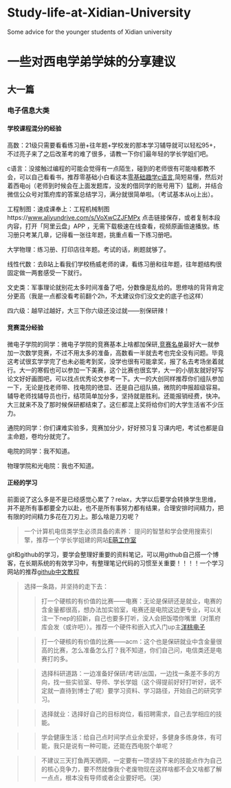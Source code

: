# Study-life-at-Xidian-University
Some advice for the younger students of Xidian university
# 一些对西电学弟学妹的分享建议
## 大一篇
### 电子信息大类
#### 学校课程混分的经验
高数：21级只需要看看练习册+往年题+学校发的那本学习辅导就可以轻松95+，不过亮子来了之后改革考的难了很多，请教一下你们最年轻的学长学姐们吧。

c语言：没接触过编程的可能会觉得有一点陌生，碰到的老师很有可能啥都教不会，可以自己看看书，推荐零基础小白看这本[零基础趣学c语言](https://www.zhihu.com/pub/book/119632135),简短易懂，然后对着西电oj（老师到时候会在上面发题库，没发的借同学的账号用下）猛刷，并结合微信公众号对策府库的答案总结学习，满分就很简单啦。（考试基本从oj上出）。

工程制图：速成课奉上：工程机械制图https://www.aliyundrive.com/s/VoXwCZJFMPx
点击链接保存，或者复制本段内容，打开「阿里云盘」APP ，无需下载极速在线查看，视频原画倍速播放。练习册只考某几章，记得看一张往年题，挑重点看一下练习册吧。

大学物理：练习册、打印店往年题。考试的话，刷题就够了。

线性代数：去B站上看我们学校杨威老师的课，看练习册和往年题，往年题结构很固定做一两套感受一下就行。

文史类：军事理论就别花太多时间准备了吧，分数像是乱给的。思修啥的背背肯定分更高（我是一点都没看考前翻个2h，不太建议你们没文史的底子也这样）

四六级：越早过越好，大三下你六级还没过就——别保研辣！
#### 竞赛混分经验
微电子学院的同学：微电子学院的竞赛基本上啥都加保研,[竞赛名单](https://sme.xidian.edu.cn/html/tzgg/jl/2020/0429/1195.html)最好大一就参加一次数学竞赛，不过不用太多的准备，高数看一半就去考也完全没有问题。毕竟这考试很玄学学完了也未必能考到奖，没学也很有可能拿奖，报了名去考场坐着就行。大一的寒假也可以参加一下美赛，这个比赛也很玄学，大一的小朋友就好好写论文好好画图吧，可以找点优秀论文参考一下。大一的大创同样推荐你们组队参加一下，无论是找老师带、找电院的徳显、还是自己组队搞，微院的申报超级容易。辅导老师找辅导员也行，结项简单加分多，坚持就是胜利。还能报销经费，快冲。大三就来不及了那时候保研都结束了。这仨都混上奖将给你们的大学生活省不少压力。

通院的同学：你们课难实验多，竞赛加分少，好好预习复习课内吧，考试也都是自主命题，卷均分就完了。

电院的同学：我不知道。

物理学院和光电院：我也不知道。
#### 正经的学习
前面说了这么多是不是已经感觉心累了？relax，大学以后要学会转换学生思维，并不是所有事都要全力以赴，也不是所有事努力都有结果，合理安排时间精力，把有限的时间精力多花在刀刃上。那么啥是刀刃呢？

>一个计算机电信类学生必须具备的素养：
  提问的智慧和学会使用搜索引擎，推荐一个学长学姐建的网站[E萌工作室](https://www.emoe.xyz/all-about-electronics/)

git和github的学习，要学会整理好重要的资料笔记，可以用github自己搭一个博客，在长期系统的有效学习中，有整理笔记代码的习惯至关重要！！！！一个学习网站的推荐[github中文教程](https://www.githubs.cn/post/git-tutorial)

>选择一条路，并坚持的走下去：
>>打一个硬核的有价值的比赛——电赛：无论是保研还是就业，电赛的含金量都很高，想办法加实验室，电赛还是电院这边更专业，可以关注一下nep的招新，自己也要多打听，没人会把饭喂你嘴里（对策府库会发（或许吧））。推荐一个硬件和嵌入式入门up主[洋桃电子](https://space.bilibili.com/277276709?spm_id_from=333.337.0.0)

>>打一个硬核的有价值的比赛——acm：这个也是保研就业中含金量很高的比赛，怎么准备怎么打？我不知道，你们自己问，电信类还是电赛打的多。

>>选择科研道路：一边准备好保研/考研/出国，一边找一条差不多的方向，找一些实验室、导师、学长学姐（这个得提前好好打听好，说不定就一直待到博士了呢）要学习资料、学习路径，开始自己的研究学习。

>>选择就业：选择好自己的目标岗位，看招聘需求，自己去学相应的技能。

>>学会健康生活：给自己点时间学点业余爱好，多健身多练身体，有可能，我只是说有一种可能，还能在西电脱个单呢？

>>不建议三天打鱼两天晒网，一定要有一项坚持下来的技能点作为自己的核心竞争力，要不然就像我个老废物现在这样啥都不会又啥都了解一点点，根本没有导师或者企业要好吧。（哭）
